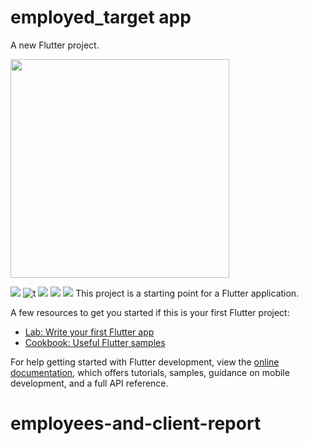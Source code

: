 # employed_target app 



A new Flutter project.

<img src="[https://user-images.githubusercontent.com/link-to-your-image.png](https://github.com/khalid5555/employees-and-client_report3/assets/68198261/3e4bb805-3bf7-4241-bd8f-d0dcf8a1c60a.png)" width=350 height =350 />


![](https://github.com/khalid5555/employees-and-client_report3/assets/68198261/3e4bb805-3bf7-4241-bd8f-d0dcf8a1c60a)
![t](https://github.com/khalid5555/employees-and-client_report3/assets/68198261/c10365bf-c271-4edc-8c02-9609d7d3f007)
![](https://github.com/khalid5555/employees-and-client_report3/assets/68198261/c2e1af93-b66b-4779-8077-276731de6f29)
![](https://github.com/khalid5555/employees-and-client_report3/assets/68198261/82f5c699-f2e7-4b56-be6e-0022b73837b9)
![](https://github.com/khalid5555/employees-and-client_report3/assets/68198261/46df3b47-66dc-4e66-8ed0-3482ef1a8457)
This project is a starting point for a Flutter application.

A few resources to get you started if this is your first Flutter project:

- [Lab: Write your first Flutter app](https://docs.flutter.dev/get-started/codelab)
- [Cookbook: Useful Flutter samples](https://docs.flutter.dev/cookbook)

For help getting started with Flutter development, view the
[online documentation](https://docs.flutter.dev/), which offers tutorials,
samples, guidance on mobile development, and a full API reference.
# employees-and-client-report
